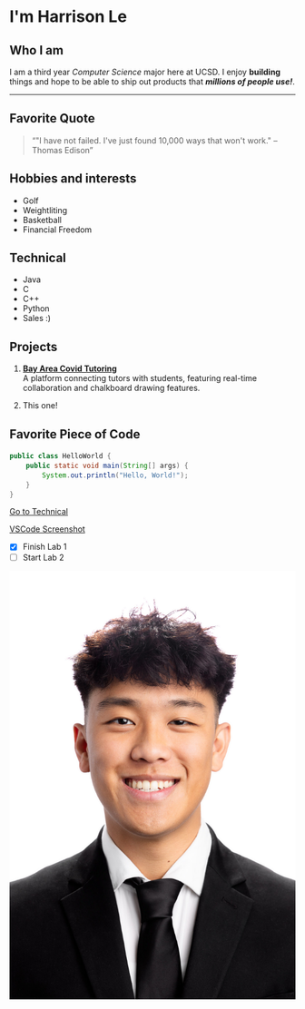 # I'm Harrison Le

## Who I am
I am a third year *Computer Science* major here at UCSD. I enjoy **building** things and hope to be able to ship out products that ***millions of people use!***. 

---

## Favorite Quote
> “"I have not failed. I've just found 10,000 ways that won't work." – Thomas Edison”    
## Hobbies and interests
- Golf
- Weightliting
- Basketball
- Financial Freedom

## Technical
- Java
- C
- C++
- Python
- Sales :)

## Projects
1. **[Bay Area Covid Tutoring](https://github.com/Harrisonle128/BACT)**  
   A platform connecting tutors with students, featuring real-time collaboration and chalkboard drawing features.

2. This one!

## Favorite Piece of Code 

```java
public class HelloWorld {
    public static void main(String[] args) {
        System.out.println("Hello, World!");
    }
}
```

[Go to Technical](#technical)

[VSCode Screenshot](screenshots/vscode_commit.png)

- [x] Finish Lab 1
- [ ] Start Lab 2

![Harrison](screenshots/Harrison.JPG)
